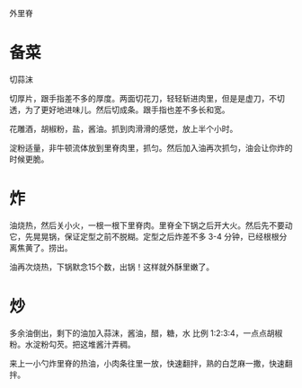 
外里脊

# 备菜

切蒜沫

切厚片，跟手指差不多的厚度。两面切花刀，轻轻斩进肉里，但是是虚刀，不切透，为了更好地进味儿。然后切成条。跟手指也差不多长和宽。

花雕酒，胡椒粉，盐，酱油。抓到肉滑滑的感觉，放上半个小时。

淀粉适量，非牛顿流体放到里脊肉里，抓匀。然后加入油再次抓匀，油会让你炸的时候更脆。

# 炸

油烧热，然后关小火，一根一根下里脊肉。里脊全下锅之后开大火。然后先不要动它，先晃晃锅，保证定型之前不脱糊。定型之后炸差不多 3-4 分钟，已经根根分离焦黄了。捞出。

油再次烧热，下锅默念15个数，出锅！这样就外酥里嫩了。

# 炒

多余油倒出，剩下的油加入蒜沫，酱油，醋，糖，水  比例 1:2:3:4，一点点胡椒粉。水淀粉勾芡。把这堆酱汁弄稠。

来上一小勺炸里脊的热油，小肉条往里一放，快速翻拌，熟的白芝麻一撒，快速翻拌。